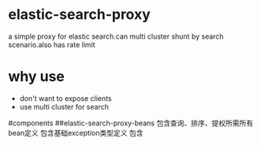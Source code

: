 # elastic-search-proxy
a simple proxy for elastic search.can multi cluster shunt by search scenario.also has rate limit

# why use
- don't want to expose clients
- use multi cluster for search

#components
##elastic-search-proxy-beans
包含查询、排序、提权所需所有bean定义
包含基础exception类型定义
包含

